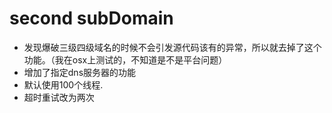 
# second subDomain

* 发现爆破三级四级域名的时候不会引发源代码该有的异常，所以就去掉了这个功能。（我在osx上测试的，不知道是不是平台问题）
* 增加了指定dns服务器的功能
* 默认使用100个线程.
* 超时重试改为两次